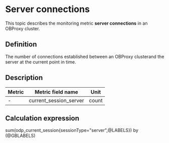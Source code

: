 # Server connections

This topic describes the monitoring metric **server connections** in an OBProxy cluster.

## Definition

The number of connections established between an OBProxy clusterand the server at the current point in time.

## Description

| **Metric** | **Metric field name**  | **Unit** |
|------------|------------------------|----------|
| -          | current_session_server | count    |

## Calculation expression

sum(odp_current_session{sessionType="server",@LABELS}) by (@GBLABELS)
